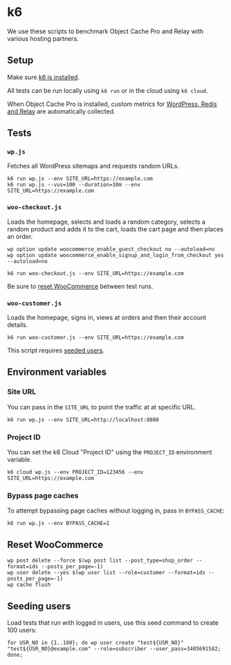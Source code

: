 # k6

We use these scripts to benchmark Object Cache Pro and Relay with various hosting partners.

## Setup

Make sure [k6 is installed](https://k6.io/docs/getting-started/installation/).

All tests can be run locally using `k6 run` or in the cloud using `k6 cloud`. 

When Object Cache Pro is installed, custom metrics for [WordPress, Redis and Relay](lib/metrics.js) are automatically collected. 

## Tests

### `wp.js`

Fetches all WordPress sitemaps and requests random URLs.

```
k6 run wp.js --env SITE_URL=https://example.com
k6 run wp.js --vus=100 --duration=10m --env SITE_URL=https://example.com
```

### `woo-checkout.js`

Loads the homepage, selects and loads a random category, selects a random product and adds it to the cart, loads the cart page and then places an order.

```
wp option update woocommerce_enable_guest_checkout no --autoload=no
wp option update woocommerce_enable_signup_and_login_from_checkout yes --autoload=no

k6 run woo-checkout.js --env SITE_URL=https://example.com
```

Be sure to [reset WooCommerce](#reset-woocommerce) between test runs.

### `woo-customer.js`

Loads the homepage, signs in, views at orders and then their account details.

```
k6 run woo-customer.js --env SITE_URL=https://example.com
```

This script requires [seeded users](#seeding-users).

## Environment variables

### Site URL

You can pass in the `SITE_URL` to point the traffic at at specific URL.

```
k6 run wp.js --env SITE_URL=http://localhost:8080
```

### Project ID

You can set the k6 Cloud "Project ID" using the `PROJECT_ID` environment variable.

```
k6 cloud wp.js --env PROJECT_ID=123456 --env SITE_URL=https://example.com
```

### Bypass page caches

To attempt bypassing page caches without logging in, pass in `BYPASS_CACHE`:

```
k6 run wp.js --env BYPASS_CACHE=1
```

## Reset WooCommerce

```
wp post delete --force $(wp post list --post_type=shop_order --format=ids --posts_per_page=-1)
wp user delete --yes $(wp user list --role=customer --format=ids --posts_per_page=-1)
wp cache flush
```

## Seeding users

Load tests that run with logged in users, use this seed command to create 100 users:

```
for USR_NO in {1..100}; do wp user create "test${USR_NO}" "test${USR_NO}@example.com" --role=subscriber --user_pass=3405691582; done;
```
